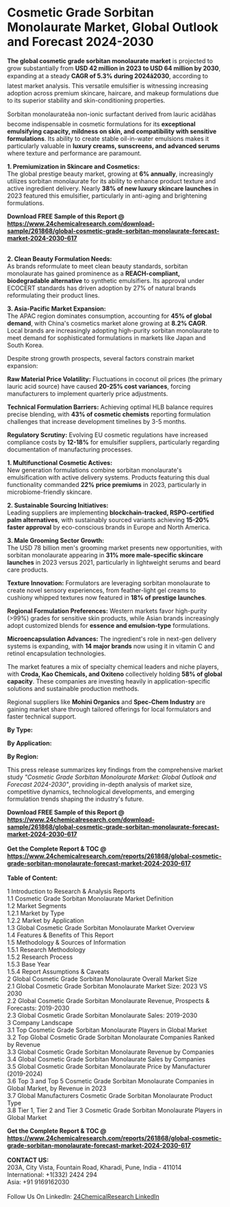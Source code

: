 <h1>Cosmetic Grade Sorbitan Monolaurate Market, Global Outlook and Forecast 2024-2030</h1><p><strong>The global cosmetic grade sorbitan monolaurate market</strong> is projected to grow substantially from <strong>USD 42 million in 2023 to USD 64 million by 2030</strong>, expanding at a steady <strong>CAGR of 5.3% during 2024â2030</strong>, according to latest market analysis. This versatile emulsifier is witnessing increasing adoption across premium skincare, haircare, and makeup formulations due to its superior stability and skin-conditioning properties.</p><p>Sorbitan monolaurateâa non-ionic surfactant derived from lauric acidâhas become indispensable in cosmetic formulations for its <strong>exceptional emulsifying capacity, mildness on skin, and compatibility with sensitive formulations</strong>. Its ability to create stable oil-in-water emulsions makes it particularly valuable in <strong>luxury creams, sunscreens, and advanced serums</strong> where texture and performance are paramount.</p><p><strong>1. Premiumization in Skincare and Cosmetics:</strong><br>
The global prestige beauty market, growing at <strong>6% annually</strong>, increasingly utilizes sorbitan monolaurate for its ability to enhance product texture and active ingredient delivery. Nearly <strong>38% of new luxury skincare launches</strong> in 2023 featured this emulsifier, particularly in anti-aging and brightening formulations.</p><div><b>Download FREE Sample of this Report @ 
            <a href="https://www.24chemicalresearch.com/download-sample/261868/global-cosmetic-grade-sorbitan-monolaurate-forecast-market-2024-2030-617">
            https://www.24chemicalresearch.com/download-sample/261868/global-cosmetic-grade-sorbitan-monolaurate-forecast-market-2024-2030-617</a></b></div><br><p><strong>2. Clean Beauty Formulation Needs:</strong><br>
As brands reformulate to meet clean beauty standards, sorbitan monolaurate has gained prominence as a <strong>REACH-compliant, biodegradable alternative</strong> to synthetic emulsifiers. Its approval under ECOCERT standards has driven adoption by 27% of natural brands reformulating their product lines.</p><p><strong>3. Asia-Pacific Market Expansion:</strong><br>
The APAC region dominates consumption, accounting for <strong>45% of global demand</strong>, with China's cosmetics market alone growing at <strong>8.2% CAGR</strong>. Local brands are increasingly adopting high-purity sorbitan monolaurate to meet demand for sophisticated formulations in markets like Japan and South Korea.</p><p>Despite strong growth prospects, several factors constrain market expansion:</p><p><strong>Raw Material Price Volatility:</strong> Fluctuations in coconut oil prices (the primary lauric acid source) have caused <strong>20-25% cost variances</strong>, forcing manufacturers to implement quarterly price adjustments.</p><p><strong>Technical Formulation Barriers:</strong> Achieving optimal HLB balance requires precise blending, with <strong>43% of cosmetic chemists</strong> reporting formulation challenges that increase development timelines by 3-5 months.</p><p><strong>Regulatory Scrutiny:</strong> Evolving EU cosmetic regulations have increased compliance costs by <strong>12-18%</strong> for emulsifier suppliers, particularly regarding documentation of manufacturing processes.</p><p><strong>1. Multifunctional Cosmetic Actives:</strong><br>
New generation formulations combine sorbitan monolaurate's emulsification with active delivery systems. Products featuring this dual functionality commanded <strong>22% price premiums</strong> in 2023, particularly in microbiome-friendly skincare.</p><p><strong>2. Sustainable Sourcing Initiatives:</strong><br>
Leading suppliers are implementing <strong>blockchain-tracked, RSPO-certified palm alternatives</strong>, with sustainably sourced variants achieving <strong>15-20% faster approval</strong> by eco-conscious brands in Europe and North America.</p><p><strong>3. Male Grooming Sector Growth:</strong><br>
The USD 78 billion men's grooming market presents new opportunities, with sorbitan monolaurate appearing in <strong>31% more male-specific skincare launches</strong> in 2023 versus 2021, particularly in lightweight serums and beard care products.</p><p><strong>Texture Innovation:</strong> Formulators are leveraging sorbitan monolaurate to create novel sensory experiences, from feather-light gel creams to cushiony whipped textures now featured in <strong>18% of prestige launches</strong>.</p><p><strong>Regional Formulation Preferences:</strong> Western markets favor high-purity (&gt;99%) grades for sensitive skin products, while Asian brands increasingly adopt customized blends for <strong>essence and emulsion-type</strong> formulations.</p><p><strong>Microencapsulation Advances:</strong> The ingredient's role in next-gen delivery systems is expanding, with <strong>14 major brands</strong> now using it in vitamin C and retinol encapsulation technologies.</p><p>The market features a mix of specialty chemical leaders and niche players, with <strong>Croda, Kao Chemicals, and Oxiteno</strong> collectively holding <strong>58% of global capacity</strong>. These companies are investing heavily in application-specific solutions and sustainable production methods.</p><p>Regional suppliers like <strong>Mohini Organics</strong> and <strong>Spec-Chem Industry</strong> are gaining market share through tailored offerings for local formulators and faster technical support.</p><p><strong>By Type:</strong></p><p><strong>By Application:</strong></p><p><strong>By Region:</strong></p><p>This press release summarizes key findings from the comprehensive market study <em>"Cosmetic Grade Sorbitan Monolaurate Market: Global Outlook and Forecast 2024-2030"</em>, providing in-depth analysis of market size, competitive dynamics, technological developments, and emerging formulation trends shaping the industry's future.</p><div><b>Download FREE Sample of this Report @ 
            <a href="https://www.24chemicalresearch.com/download-sample/261868/global-cosmetic-grade-sorbitan-monolaurate-forecast-market-2024-2030-617">
            https://www.24chemicalresearch.com/download-sample/261868/global-cosmetic-grade-sorbitan-monolaurate-forecast-market-2024-2030-617</a></b></div><br><div><b>Get the Complete Report & TOC @ 
            <a href="https://www.24chemicalresearch.com/reports/261868/global-cosmetic-grade-sorbitan-monolaurate-forecast-market-2024-2030-617">
            https://www.24chemicalresearch.com/reports/261868/global-cosmetic-grade-sorbitan-monolaurate-forecast-market-2024-2030-617</a></b></div><br>
            <b>Table of Content:</b><p>1 Introduction to Research & Analysis Reports<br />
    1.1 Cosmetic Grade Sorbitan Monolaurate Market Definition<br />
    1.2 Market Segments<br />
        1.2.1 Market by Type<br />
        1.2.2 Market by Application<br />
    1.3 Global Cosmetic Grade Sorbitan Monolaurate Market Overview<br />
    1.4 Features & Benefits of This Report<br />
    1.5 Methodology & Sources of Information<br />
        1.5.1 Research Methodology<br />
        1.5.2 Research Process<br />
        1.5.3 Base Year<br />
        1.5.4 Report Assumptions & Caveats<br />
2 Global Cosmetic Grade Sorbitan Monolaurate Overall Market Size<br />
    2.1 Global Cosmetic Grade Sorbitan Monolaurate Market Size: 2023 VS 2030<br />
    2.2 Global Cosmetic Grade Sorbitan Monolaurate Revenue, Prospects & Forecasts: 2019-2030<br />
    2.3 Global Cosmetic Grade Sorbitan Monolaurate Sales: 2019-2030<br />
3 Company Landscape<br />
    3.1 Top Cosmetic Grade Sorbitan Monolaurate Players in Global Market<br />
    3.2 Top Global Cosmetic Grade Sorbitan Monolaurate Companies Ranked by Revenue<br />
    3.3 Global Cosmetic Grade Sorbitan Monolaurate Revenue by Companies<br />
    3.4 Global Cosmetic Grade Sorbitan Monolaurate Sales by Companies<br />
    3.5 Global Cosmetic Grade Sorbitan Monolaurate Price by Manufacturer (2019-2024)<br />
    3.6 Top 3 and Top 5 Cosmetic Grade Sorbitan Monolaurate Companies in Global Market, by Revenue in 2023<br />
    3.7 Global Manufacturers Cosmetic Grade Sorbitan Monolaurate Product Type<br />
    3.8 Tier 1, Tier 2 and Tier 3 Cosmetic Grade Sorbitan Monolaurate Players in Global Market<br />
    </p><div><b>Get the Complete Report & TOC @ 
            <a href="https://www.24chemicalresearch.com/reports/261868/global-cosmetic-grade-sorbitan-monolaurate-forecast-market-2024-2030-617">
            https://www.24chemicalresearch.com/reports/261868/global-cosmetic-grade-sorbitan-monolaurate-forecast-market-2024-2030-617</a></b></div><br><b>CONTACT US:</b><br>
            203A, City Vista, Fountain Road, Kharadi, Pune, India - 411014<br>
            International: +1(332) 2424 294<br>
            Asia: +91 9169162030 <br><br>
            Follow Us On LinkedIn: <a href="https://www.linkedin.com/company/24chemicalresearch/">24ChemicalResearch LinkedIn</a>